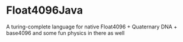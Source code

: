 # Float4096Java
A turing-complete language for native Float4096 + Quaternary DNA + base4096 and some fun physics in there as well
